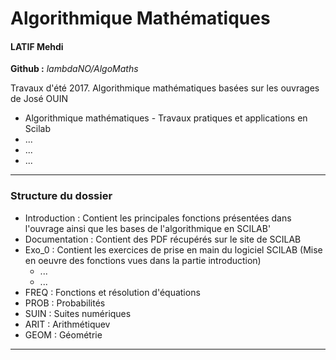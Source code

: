 
# Algorithmique Mathématiques
#### LATIF Mehdi 
**Github :** *lambdaNO/AlgoMaths*

Travaux d'été 2017. 
Algorithmique mathématiques basées sur les ouvrages de José OUIN

- Algorithmique mathématiques - Travaux pratiques et applications en Scilab 
- ...
- ...
- ...
-----------------
### Structure du dossier 
- Introduction : Contient les principales fonctions présentées dans l'ouvrage ainsi que les bases de l'algorithmique en SCILAB'
- Documentation : Contient des PDF récupérés sur le site de SCILAB
- Exo_0 : Contient les exercices de prise en main du logiciel SCILAB (Mise en oeuvre des fonctions vues dans la partie introduction)
    - ...
    - ...
- FREQ : Fonctions et résolution d'équations
- PROB : Probabilités 
- SUIN : Suites numériques
- ARIT : Arithmétiquev
- GEOM : Géométrie


-----------------
